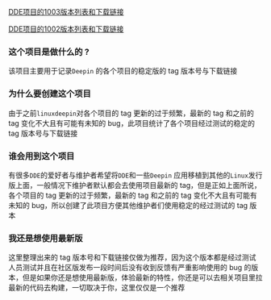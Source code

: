 [DDE项目的1003版本列表和下载链接](packages-tag-version/packages-tag-1003-version.md)

[DDE项目的1002版本列表和下载链接](packages-tag-version/packages-tag-1002-version.md)



### 这个项目是做什么的 ?

该项目主要用于记录`Deepin` 的各个项目的稳定版的 tag 版本号与下载链接



### 为什么要创建这个项目

由于之前`linuxdeepin`对各个项目的 tag 更新的过于频繁，最新的 tag 和之前的 tag 变化不大且有可能有未知的 bug，此项目统计了各个项目经过测试的稳定的 tag 版本号与下载链接



### 谁会用到这个项目

有很多`DDE`的爱好者与维护者希望将`DDE`和一些`Deepin` 应用移植到其他的`Linux`发行版上面，一般情况下维护者默认都会去使用项目最新的 tag，但是正如上面所说，各个项目的 tag 更新的过于频繁，最新的 tag 和之前的 tag 变化不大且有可能有未知的 bug，所以创建了此项目方便其他维护者们使用稳定的经过测试的 tag 版本



### 我还是想使用最新版

这里整理出来的 tag 版本号和下载链接仅做为推荐，因为这个版本都是经过测试人员测试并且在社区版发布一段时间后没有收到反馈有严重影响使用的 bug 的版本，但是如果你还是想使用最新版，体验最新的特性，你还是可以去相关项目里拉最新的代码去构建，一切取决于你，这里仅仅是一个推荐

